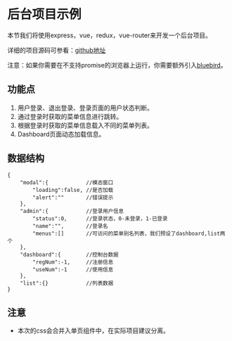 # 后台项目示例

本节我们将使用express，vue，redux，vue-router来开发一个后台项目。

详细的项目源码可参看：[github地址](https://github.com/baka397/Vue-onepage-app)

注意：如果你需要在不支持promise的浏览器上运行，你需要额外引入[bluebird](https://github.com/petkaantonov/bluebird)。

## 功能点

1. 用户登录、退出登录、登录页面的用户状态判断。
2. 通过登录时获取的菜单信息进行跳转。
3. 根据登录时获取的菜单信息载入不同的菜单列表。
4. Dashboard页面动态加载信息。

## 数据结构

```
{
    "modal":{            //模态窗口
        "loading":false, //是否加载
        "alert":""       //错误提示
    },
    "admin":{            //登录用户信息
        "status":0,      //登录状态，0-未登录，1-已登录
        "name":"",       //登录名
        "menus":[]       //可访问的菜单别名列表，我们预设了dashboard,list两个
    },
    "dashboard":{        //控制台数据
        "regNum":-1,     //注册信息
        "useNum":-1      //使用信息
    },
    "list":{}            //列表数据
}
```

## 注意

* 本次的css会合并入单页组件中，在实际项目建议分离。


